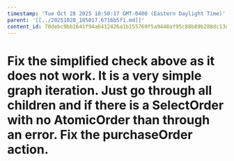 ```yaml
---
timestamp: 'Tue Oct 28 2025 18:50:17 GMT-0400 (Eastern Daylight Time)'
parent: '[[../20251028_185017.6716b5f1.md]]'
content_id: 70debc9bb1641f94a6412426a1b155769f5a9448af95c88b89b288dc13ea6a5f
---
```


# Fix the simplified check above as it does not work. It is a very simple graph iteration. Just go through all children and if there is a SelectOrder with no AtomicOrder than through an error. Fix the purchaseOrder action.
